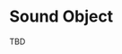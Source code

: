 # Sound Object

TBD

<!-- Your final project is to create an artwork that utilizes sound and engages in sound art discourse in some way. You may use any or none of the techniques discussed in class, as long as the work shows rigorous conceptual and aesthetic development. The work may be an audio piece, video work, installation, or other form. It should connect to your studio practice and take on a topic of personal artistic concern which you should articulate in your description.


must fully enclose the electronics


### Proposal

On Monday 5/1 you will turn in a proposal that includes:
- your preliminary concept and any relevant illustrative material
- how it relates to (sound) art discourse
- how it relates to your studio practice
- the materials you anticipate using (Pd, speakers, recorder; wood, projection, paper-maché; found objects etc)
- technical questions that you will need to solve
- how you would like to present the work (gallery, site-specific installation, audio piece, video, etc)
- how you plan on documenting the work

We will discuss these proposals in class.


### Initial experiments

On Wednesday 5/3, initial experiments are due (turn these in under the "proposal" assignment)

This should consistute significant work toward answering the major questions in your proposal. We will discuss these in class.


### Documentation

Documentation of your work will be a key component of your final grade. This is due Monday 5/8 for critique. Make sure you also have a title and description.

If you are making an audio track, additional documentation beyond the audio is not necessary. However, images, diagrams, scores, and other material that can accompany or clarify the sonic experience is a good idea.

If you are making an installation or physical object, you must make a video. Sound in your video should get special attention—if you're not using your recorder in your piece, use it to record the sound for your video. Clean up your audio in Audacity as necessary.



### Schedule

We will have a preliminary critique one week (after your proposal is due, and a final critique during our exam time. Issues raised in the preliminary critique should be addressed in some way by the final. Depending on the nature of the proposals, we will organize a means of experiencing the works as intended. Documentation is due by the end of the exam period.

 -->